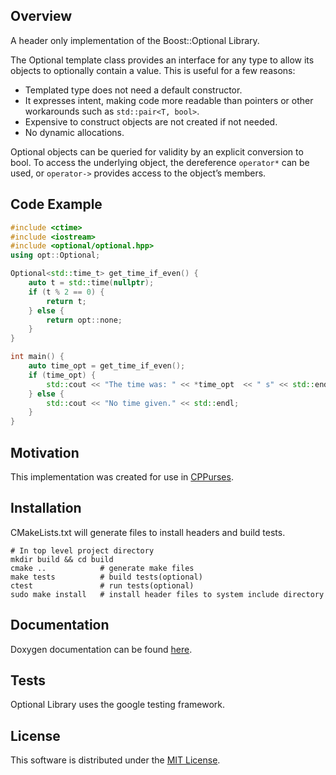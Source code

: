 ## Overview
A header only implementation of the Boost::Optional Library.

The Optional template class provides an interface for any type to allow its
objects to optionally contain a value. This is useful for a few reasons:
- Templated type does not need a default constructor.
- It expresses intent, making code more readable than pointers or other
workarounds such as `std::pair<T, bool>`.
- Expensive to construct objects are not created if not needed.
- No dynamic allocations.

Optional objects can be queried for validity by an explicit conversion to bool.
To access the underlying object, the dereference `operator*` can be used, or
`operator->` provides access to the object’s members.

## Code Example
```cpp
#include <ctime>
#include <iostream>
#include <optional/optional.hpp>
using opt::Optional;

Optional<std::time_t> get_time_if_even() {
    auto t = std::time(nullptr);
    if (t % 2 == 0) {
        return t;
    } else {
        return opt::none; 
    }
}

int main() {
    auto time_opt = get_time_if_even();
    if (time_opt) {
        std::cout << "The time was: " << *time_opt  << " s" << std::endl;
    } else {
        std::cout << "No time given." << std::endl;
    }
}
```

## Motivation
This implementation was created for use in
[CPPurses](https://github.com/a-n-t-h-o-n-y/CPPurses).

## Installation
CMakeLists.txt will generate files to install headers and build tests.
```
# In top level project directory
mkdir build && cd build
cmake ..            # generate make files
make tests          # build tests(optional)
ctest               # run tests(optional)
sudo make install   # install header files to system include directory
```

## Documentation
Doxygen documentation can be found [here](
https://a-n-t-h-o-n-y.github.io/Optional/).

## Tests
Optional Library uses the google testing framework.

## License
This software is distributed under the [MIT License](LICENSE.txt).
